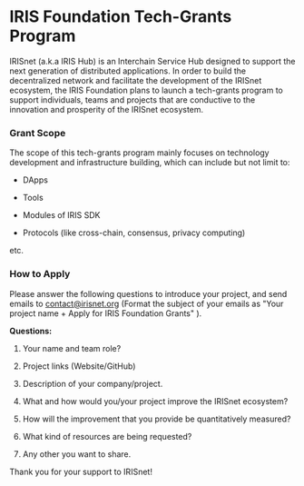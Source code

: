 # IRIS Foundation Tech-Grants Program

IRISnet (a.k.a IRIS Hub) is an Interchain Service Hub designed to support the next generation of distributed applications. In order to build the decentralized network and facilitate the development of the IRISnet ecosystem, the IRIS Foundation plans to launch a tech-grants program to support individuals, teams and projects that are conductive to the innovation and prosperity of the IRISnet ecosystem.

### Grant Scope

The scope of this tech-grants program mainly focuses on technology development and infrastructure building,  which can include but not limit to: 

- DApps

- Tools

- Modules of IRIS SDK

- Protocols (like cross-chain, consensus, privacy computing)

etc.

### How to Apply

Please answer the following questions to introduce your project, and send emails to contact@irisnet.org (Format the subject of your emails as "Your project name + Apply for IRIS Foundation Grants" ). 

**Questions:**

1. Your name and team role?

2. Project links (Website/GitHub)

3. Description of your company/project.

4. What and how would you/your project improve the IRISnet ecosystem?

5. How will the improvement that you provide be quantitatively measured?

6. What kind of resources are being requested?
7. Any other you want to share. 



Thank you for your support to IRISnet!